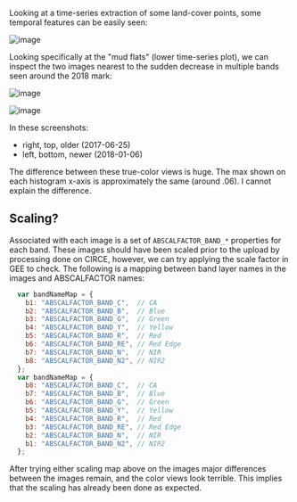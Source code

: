 Looking at a time-series extraction of some land-cover points, some temporal features can be easily seen:

![image](https://github.com/USF-IMARS/wv-land-cover/assets/1051390/8f9b1fce-2f87-49d1-98a5-c122e38e4ae2)

Looking specifically at the "mud flats" (lower time-series plot), we can inspect the two images nearest to the sudden decrease in multiple bands seen around the 2018 mark:

![image](https://github.com/USF-IMARS/wv-land-cover/assets/1051390/7cbc3689-03cd-4414-827c-b3d31d41d1af)

![image](https://github.com/USF-IMARS/wv-land-cover/assets/1051390/009347b4-fc16-4e81-862f-06b718904642)

In these screenshots: 
* right, top, older (2017-06-25)
* left, bottom, newer (2018-01-06)

The difference between these true-color views is huge.
The max shown on each histogram x-axis is approximately the same (around .06).
I cannot explain the difference.

## Scaling?
Associated with each image is a set of `ABSCALFACTOR_BAND_*` properties for each band.
These images should have been scaled prior to the upload by processing done on CIRCE, however, we can try applying the scale factor in GEE to check.
The following is a mapping between band layer names in the images and ABSCALFACTOR names:

```js
  var bandNameMap = {
    b1: "ABSCALFACTOR_BAND_C",  // CA
    b2: "ABSCALFACTOR_BAND_B",  // Blue
    b3: "ABSCALFACTOR_BAND_G",  // Green
    b4: "ABSCALFACTOR_BAND_Y",  // Yellow
    b5: "ABSCALFACTOR_BAND_R",  // Red
    b6: "ABSCALFACTOR_BAND_RE", // Red Edge
    b7: "ABSCALFACTOR_BAND_N",  // NIR
    b8: "ABSCALFACTOR_BAND_N2", // NIR2
  };
  var bandNameMap = {
    b8: "ABSCALFACTOR_BAND_C",  // CA
    b7: "ABSCALFACTOR_BAND_B",  // Blue
    b6: "ABSCALFACTOR_BAND_G",  // Green
    b5: "ABSCALFACTOR_BAND_Y",  // Yellow
    b4: "ABSCALFACTOR_BAND_R",  // Red
    b3: "ABSCALFACTOR_BAND_RE", // Red Edge
    b2: "ABSCALFACTOR_BAND_N",  // NIR
    b1: "ABSCALFACTOR_BAND_N2", // NIR2
  };


```

After trying either scaling map above on the images major differences between the images remain, and the color views look terrible.
This implies that the scaling has already been done as expected.
